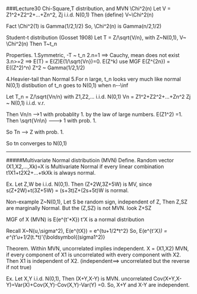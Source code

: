 ###Lecture30 Chi-Square,T distribution, and MVN 
\Chi^2(n) 
Let V = Z1^2+Z2^2+...+Zn^2, Zj i.i.d. N(0,1)
Then (define) V~\Chi^2(n)

Fact \Chi^2(1) is Gamma(1/2,1/2)
So, \Chi^2(n) is Gamma(n/2,1/2) 

Student-t distribution (Gosset 1908)
Let T = Z/\sqrt{V/n}, with Z~N(0,1), V~ \Chi^2(n)
Then T~t_n 

Properties. 
1.Symmetric, -T ~ t_n 
2.n=1 ==> Cauchy, mean does not exist 
3.n>=2 ==> E(T) = E(Z)E(1/\sqrt{Vn})=0. 
E(Z^k) use MGF 
E(Z^{2n}) = E((Z^2)^n) Z^2 ~ Gamma(1/2,1/2)

4.Heavier-tail than Normal 
5.For n large, t_n looks very much like normal N(0,1)
distibution of t_n goes to N(0,1) when n--\inf 

Let T_n = Z/\sqrt{Vn/n} with Z1,Z2,... i.i.d. N(0,1)
Vn = Z1^2+Z2^2+...+Zn^2 Zj ~ N(0,1) i.i.d. v.r. 

Then Vn/n -->1 with probablity 1. by the law of large numbers. E(Z1^2) =1.  Then \sqrt{Vn\n} ---> 1 with prob. 1. 

So Tn --> Z with prob. 1. 

So tn converges to N(0,1)

-------------------------
#####Multivariate Normal distributioin (MVN)
Define. Random vector (X1,X2,...,Xk)=X is Multivariate Normal
if every linear combination t1X1+t2X2+...+tkXk is always normal. 

Ex. Let Z,W be i.i.d. N(0,1). Then (Z+2W,3Z+5W) is MV, since 
s(Z+2W)+t(3Z+5W) = (s+3t)Z+(2s+5t)W  is normal. 

Non-example 
Z~N(0,1), Let S be random sign, independent of Z, Then Z,SZ are marginally Normal. But the (Z,SZ) is not MVN. 
look Z+SZ 

MGF of X (MVN) is E(e^{t'*X}) 
t'X is a normal distribution 

Recall X~N(u,\sigma^2), E(e^{tX}) = e^{tu+1/2*t^2}
So, 
	E(e^{t'*X})  = e^{t'u+1/2*(t.*t)'{\boldsymbol{(sigma1^2)}


Theorem. Within MVN, uncorrelated implies independent. 
X = (X1,X2) MVN, if every component of X1 is uncorrelated with every component with X2. Then X1 is independent of X2. 
(independent==> uncorrelated but the reverse if not true)

Ex. 
Let X,Y i.i.d. N(0,1), Then (X+Y,X-Y) is MVN. 
uncorrelated Cov(X+Y,X-Y)=Var(X)+Cov(X,Y)-Cov(X,Y)-Var(Y)
   						 =0. 
So, X+Y and X-Y are independent.  
